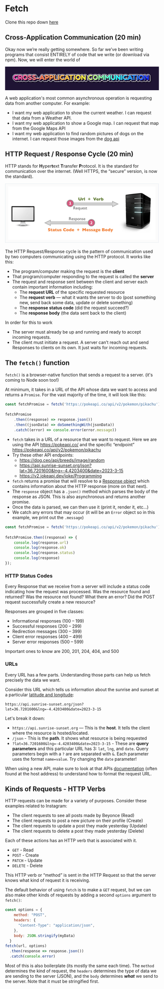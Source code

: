 # Fetch

Clone this repo down [here](https://github.com/The-Marcy-Lab-School/3-0-0-intro-to-promises-f23)

## Cross-Application Communication (20 min)

Okay now we’re really getting somewhere. So far we’ve been writing programs that consist ENTIRELY of code that we write (or download via npm). Now, we will enter the world of 

![Cross application communication in rainbow text](./images/cross-application-communication.png)

A web application's most common asynchronous operation is requesting data from another computer. For example:

- I want my web application to show the current weather. I can request that data from a Weather API.
- I want my web application to show a Google map. I can request that map from the Google Maps API
- I want my web application to find random pictures of dogs on the internet. I can request those images from the [dog api](https://dog.ceo/dog-api/)


## HTTP Request / Response Cycle (20 min)

HTTP stands for **H**yper********t********ext **T**ransfer **P**rotocol. It is the standard for communication over the internet. (Well HTTPS, the “secure” version, is now the standard).

![The client sends a request with a URL and a verb. The server responds with the status code and the message body](./images/http-request-response-cycle.png)

The HTTP Request/Response cycle is the pattern of communication used by two computers communicating using the HTTP protocol. It works like this:

* The program/computer making the request is the **client**
* That program/computer responding to the request is called the **server**
* The request and response sent between the client and server each contain important information including:
  * The **request URL** of the specific requested resource
  * The **request verb** — what it wants the server to do (post something new, send back some data, update or delete something)
  * The **response status code** (did the request succeed?)
  * The **response body** (the data sent back to the client)

In order for this to work

- The server must already be up and running and ready to accept incoming requests.
- The client must initiate a request. A server can’t reach out and send Responses  to clients on its own. It just waits for incoming requests.

## The `fetch()` function

`fetch()` is a browser-native function that sends a request to a server. (it's coming to Node soon too!)

At minimum, it takes in a URL of the API whose data we want to access and returns a `Promise`. For the vast majority of the time, it will look like this:

```jsx
const fetchPromise = fetch('https://pokeapi.co/api/v2/pokemon/pikachu');

fetchPromise
	.then((response) => response.json())
	.then((jsonData) => doSomethingWith(jsonData))
	.catch((error) => console.error(error.message))
```

- `fetch` takes in a URL of a resource that we want to request. Here we are using the API https://pokeapi.co/ and the specific “endpoint” https://pokeapi.co/api/v2/pokemon/pikachu
- Try these other API endpoints:
  - https://dog.ceo/api/breeds/image/random
  - https://api.sunrise-sunset.org/json?lat=36.7201600&lng=-4.4203400&date=2023-3-15
  - https://v2.jokeapi.dev/joke/Programming
- `fetch` returns a promise that will resolve to a [Response object](https://developer.mozilla.org/en-US/docs/Web/API/Response) which contains information about the HTTP response (more on that next).
- The `response` object has a `.json()` method which parses the body of the response as JSON. This is also asynchronous and returns another promise.
- Once the data is parsed, we can then use it (print it, render it, etc…)
- We catch any errors that may occur (it will be an `Error` object so in this example, we print out the `.message`)

```jsx
const fetchPromise = fetch('https://pokeapi.co/api/v2/pokemon/pikachu');

fetchPromise.then((response) => {
	console.log(response.url)	
	console.log(response.ok)
	console.log(response.status)
	console.log(response)
});
```

### HTTP Status Codes

Every Response that we receive from a server will include a status code indicating how the request was processed. Was the resource found and returned? Was the resource not found? What there an error? Did the POST request successfully create a new resource? 

Responses are grouped in five classes:

- Informational responses (100 – 199)
- Successful responses (200 – 299)
- Redirection messages (300 – 399)
- Client error responses (400 – 499)
- Server error responses (500 – 599)

Important ones to know are 200, 201, 204, 404, and 500

### URLs

Every URL has a few parts. Understanding those parts can help us fetch precisely the data we want.

Consider this URL which tells us information about the sunrise and sunset at a particular [latitude and longitude](https://en.wikipedia.org/wiki/Geographic_coordinate_system#Latitude_and_longitude):

```
https://api.sunrise-sunset.org/json?lat=36.7201600&lng=-4.4203400&date=2023-3-15
```

Let's break it down:

- `https://api.sunrise-sunset.org` — This is the **host**. It tells the client where the resource is hosted/located.
- `/json` - This is the **path**. It shows what resource is being requested
- `?lat=36.7201600&lng=-4.4203400&date=2023-3-15` - These are **query parameters** and this particular URL has 3: `lat`, `lng`, and `date`. Query parameters begin with a `?` are are separated with `&`. Each parameter uses the format `name=value`. Try changing the `date` parameter!

When using a new API, make sure to look at that APIs [documentation](https://api.sunrise-sunset.org/) (often found at the host address) to understand how to format the request URL.

## Kinds of Requests - HTTP Verbs

HTTP requests can be made for a variety of purposes. Consider these examples related to Instagram:

- The client requests to see all posts made by Beyonce (Read)
- The client requests to post a new picture on their profile (Create)
- The client requests to update a post they made yesterday (Update)
- The client requests to delete a post they made yesterday (Delete)

Each of these actions has an HTTP verb that is associated with it.

- `GET` - Read
- `POST` - Create
- `PATCH` - Update
- `DELETE` - Delete

This HTTP verb or “method” is sent in the HTTP Request so that the server knows what kind of request it is receiving.

The default behavior of using `fetch` is to make a `GET` request, but we can also make other kinds of requests by adding a second `options` argument to `fetch()`:

```jsx
const options = {
    method: "POST",
    headers: {
      "Content-Type": "application/json",
    },
    body: JSON.stringify(myData)
  }
fetch(url, options)
  .then(response => response.json())
  .catch(console.error)
```

Most of this is also boilerplate (its mostly the same each time). The `method` determines the kind of request, the `headers` determines the type of data we are sending to the server (JSON), and the `body` determines *****what***** we send to the server. Note that it must be stringified first.  
